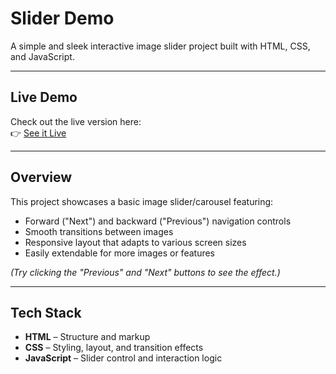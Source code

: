 # Slider Demo

A simple and sleek interactive image slider project built with HTML, CSS, and JavaScript.

---

##  Live Demo

Check out the live version here:  
👉 [See it Live](https://loai-radwan.github.io/slider/)

---

##  Overview

This project showcases a basic image slider/carousel featuring:

- Forward ("Next") and backward ("Previous") navigation controls
- Smooth transitions between images
- Responsive layout that adapts to various screen sizes
- Easily extendable for more images or features

*(Try clicking the "Previous" and "Next" buttons to see the effect.)*

---

##  Tech Stack

- **HTML** – Structure and markup  
- **CSS** – Styling, layout, and transition effects  
- **JavaScript** – Slider control and interaction logic
